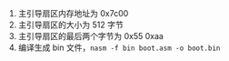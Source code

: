 1. 主引导扇区内存地址为 0x7c00
2. 主引导扇区的大小为 512 字节
3. 主引导扇区的最后两个字节为 0x55 0xaa
4. 编译生成 bin 文件，`nasm -f bin boot.asm -o boot.bin`